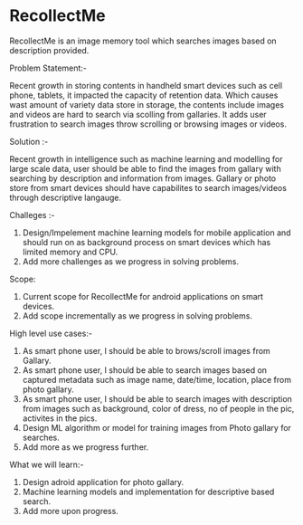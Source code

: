 # RecollectMe
RecollectMe is an image memory tool which searches images based on description provided.

Problem Statement:-

Recent growth in storing contents in handheld smart devices such as cell phone, tablets, it impacted the capacity of retention data. Which causes wast amount of variety data store in storage, the contents include images and videos are hard to search via scolling from gallaries. It adds user frustration to search images throw scrolling or browsing images or videos.


Solution :-

Recent growth in intelligence such as machine learning and modelling for large scale data, user should be able to find the images from gallary with searching by description and information from images. Gallary or photo store from smart devices should have capabilites to search images/videos through descriptive langauge.


Challeges :-
1. Design/Impelement machine learning models for mobile application and should run on as background process on smart devices which has limited memory and CPU.
2. Add more challenges as we progress in solving problems.


Scope:

1. Current scope for RecollectMe for android applications on smart devices.
2. Add scope incrementally as we progress in solving problems. 


High level use cases:-
1. As smart phone user, I should be able to brows/scroll images from Gallary.
2. As smart phone user, I should be able to search images based on captured metadata such as image name, date/time, location, place from photo gallary.
3. As smart phone user, I should be able to search images with description from images such as background, color of dress, no of people in the pic, activites in the pics.
4. Design ML algorithm or model for training images from Photo gallary for searches.
5. Add more as we progress further.


What we will learn:-
1. Design adroid application for photo gallary.
2. Machine learning models and implementation for descriptive based search.
3. Add more upon progress.

